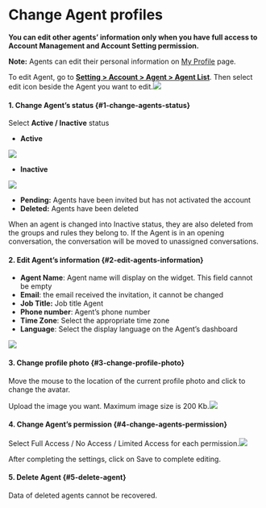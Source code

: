 # Change Agent profiles

**You can edit other agents’ information only when you have full access to Account Management and Account Setting permission.**

**Note:** Agents can edit their personal information on [My Profile](https://app.subiz.com/profile/) page.

To edit Agent, go to [**Setting &gt; Account &gt; Agent &gt; Agent List**](https://app.subiz.com/settings/agents-list). Then select edit icon beside the Agent you want to edit.![](https://docv4.subiz.com/wp-content/uploads/2018/03/Edit-Agent.png)

#### 1. Change Agent’s status {#1-change-agents-status}

Select **Active / Inactive** status

* **Active**

![](https://docv4.subiz.com/wp-content/uploads/2018/03/active-status.png)

* **Inactive**

![](https://docv4.subiz.com/wp-content/uploads/2018/03/Inactive-status.png)

* **Pending:** Agents have been invited but has not activated the account
* **Deleted:** Agents have been deleted

When an agent is changed into Inactive status, they are also deleted from the groups and rules they belong to. If the Agent is in an opening conversation, the conversation will be moved to unassigned conversations.

#### 2. Edit Agent’s information {#2-edit-agents-information}

* **Agent Name**: Agent name will display on the widget. This field cannot be empty
* **Email**: the email received the invitation, it cannot be changed
* **Job Title:** Job title Agent
* **Phone number**: Agent’s phone number
* **Time Zone**: Select the appropriate time zone
* **Language**: Select the display language on the Agent’s dashboard

![](https://docv4.subiz.com/wp-content/uploads/2018/03/edit-agent-form.png)

#### 3. Change profile photo {#3-change-profile-photo}

Move the mouse to the location of the current profile photo and click to change the avatar.

Upload the image you want. Maximum image size is 200 Kb.![](https://docv4.subiz.com/wp-content/uploads/2018/03/change-agent-ava.png)

#### **4. Change Agent’s permission** {#4-change-agents-permission}

Select Full Access / No Access / Limited Access for each permission.![](https://docv4.subiz.com/wp-content/uploads/2018/03/permission-1.png)

After completing the settings, click on Save to complete editing.

#### **5. Delete Agent** {#5-delete-agent}

Data of deleted agents cannot be recovered.

